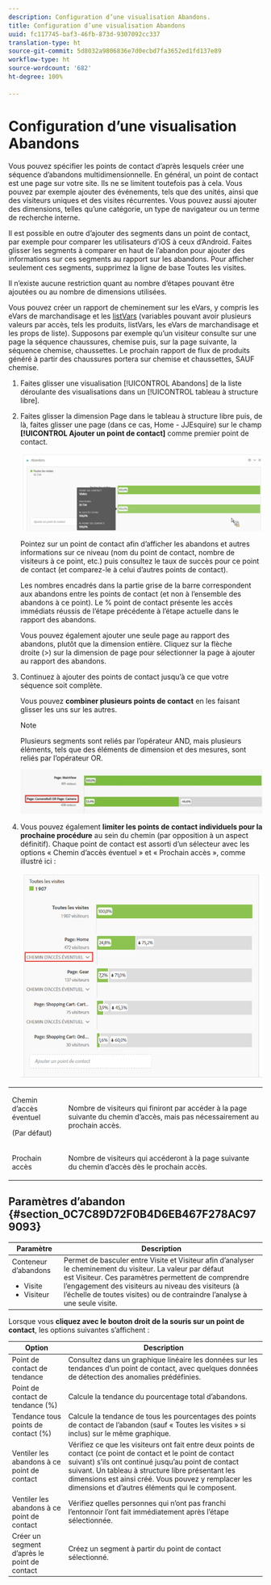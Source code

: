 ```yaml
---
description: Configuration d’une visualisation Abandons.
title: Configuration d’une visualisation Abandons
uuid: fc117745-baf3-46fb-873d-9307092cc337
translation-type: ht
source-git-commit: 5d8032a9806836e7d0ecbd7fa3652ed1fd137e89
workflow-type: ht
source-wordcount: '682'
ht-degree: 100%

---
```



# Configuration d’une visualisation Abandons

Vous pouvez spécifier les points de contact d’après lesquels créer une séquence d’abandons multidimensionnelle. En général, un point de contact est une page sur votre site. Ils ne se limitent toutefois pas à cela. Vous pouvez par exemple ajouter des événements, tels que des unités, ainsi que des visiteurs uniques et des visites récurrentes. Vous pouvez aussi ajouter des dimensions, telles qu’une catégorie, un type de navigateur ou un terme de recherche interne.

Il est possible en outre d’ajouter des segments dans un point de contact, par exemple pour comparer les utilisateurs d’iOS à ceux d’Android. Faites glisser les segments à comparer en haut de l’abandon pour ajouter des informations sur ces segments au rapport sur les abandons. Pour afficher seulement ces segments, supprimez la ligne de base Toutes les visites.

Il n’existe aucune restriction quant au nombre d’étapes pouvant être ajoutées ou au nombre de dimensions utilisées.

Vous pouvez créer un rapport de cheminement sur les eVars, y compris les eVars de marchandisage et les [listVars](https://docs.adobe.com/content/help/fr-FR/analytics/implementation/vars/page-vars/page-variables.html) (variables pouvant avoir plusieurs valeurs par accès, tels les produits, listVars, les eVars de marchandisage et les props de liste). Supposons par exemple qu’un visiteur consulte sur une page la séquence chaussures, chemise puis, sur la page suivante, la séquence chemise, chaussettes. Le prochain rapport de flux de produits généré à partir des chaussures portera sur chemise et chaussettes, SAUF chemise.

1. Faites glisser une visualisation [!UICONTROL Abandons] de la liste déroulante des visualisations dans un [!UICONTROL tableau à structure libre].

1. Faites glisser la dimension Page dans le tableau à structure libre puis, de là, faites glisser une page (dans ce cas, Home - JJEsquire) sur le champ **[!UICONTROL Ajouter un point de contact]** comme premier point de contact.

   ![](assets/fallout1.png)

   Pointez sur un point de contact afin d’afficher les abandons et autres informations sur ce niveau (nom du point de contact, nombre de visiteurs à ce point, etc.) puis consultez le taux de succès pour ce point de contact (et comparez-le à celui d’autres points de contact).

   Les nombres encadrés dans la partie grise de la barre correspondent aux abandons entre les points de contact (et non à l’ensemble des abandons à ce point). Le % point de contact présente les accès immédiats réussis de l’étape précédente à l’étape actuelle dans le rapport des abandons.

   Vous pouvez également ajouter une seule page au rapport des abandons, plutôt que la dimension entière. Cliquez sur la flèche droite (>) sur la dimension de page pour sélectionner la page à ajouter au rapport des abandons.

1. Continuez à ajouter des points de contact jusqu’à ce que votre séquence soit complète.

   Vous pouvez **combiner plusieurs points de contact** en les faisant glisser les uns sur les autres.

   >[!NOTE]
   >
   >Plusieurs segments sont reliés par l’opérateur AND, mais plusieurs éléments, tels que des éléments de dimension et des mesures, sont reliés par l’opérateur OR.

   ![](assets/multiple_obj_touchpoint.png)

1. Vous pouvez également **limiter les points de contact individuels pour la prochaine procédure** au sein du chemin (par opposition à un aspect définitif). Chaque point de contact est assorti d’un sélecteur avec les options « Chemin d’accès éventuel » et « Prochain accès », comme illustré ici :

   ![](assets/next-hit-eventually.png)

<table id="table_A91D99D9364B41929CC5A5BC907E8985"> 
 <tbody> 
  <tr> 
   <td colname="col1"> <p>Chemin d’accès éventuel </p> <p>(Par défaut) </p> </td> 
   <td colname="col2"> <p>Nombre de visiteurs qui finiront par accéder à la page suivante du chemin d’accès, mais pas nécessairement au prochain accès. </p> </td> 
  </tr> 
  <tr> 
   <td colname="col1"> <p>Prochain accès </p> </td> 
   <td colname="col2"> <p>Nombre de visiteurs qui accéderont à la page suivante du chemin d’accès dès le prochain accès. </p> </td> 
  </tr> 
 </tbody> 
</table>

## Paramètres d’abandon {#section_0C7C89D72F0B4D6EB467F278AC979093}

| Paramètre | Description |
|--- |--- |
| Conteneur d’abandons <ul><li>Visite</li><li>Visiteur</li></ul> | Permet de basculer entre Visite et Visiteur afin d’analyser le cheminement du visiteur. La valeur par défaut est Visiteur.  Ces paramètres permettent de comprendre l’engagement des visiteurs au niveau des visiteurs (à l’échelle de toutes visites) ou de contraindre l’analyse à une seule visite. |

Lorsque vous **cliquez avec le bouton droit de la souris sur un point de contact**, les options suivantes s’affichent :

| Option | Description |
|--- |--- |
| Point de contact de tendance | Consultez dans un graphique linéaire les données sur les tendances d’un point de contact, avec quelques données de détection des anomalies prédéfinies. |
| Point de contact de tendance (%) | Calcule la tendance du pourcentage total d’abandons. |
| Tendance tous points de contact (%) | Calcule la tendance de tous les pourcentages des points de contact de l’abandon (sauf « Toutes les visites » si inclus) sur le même graphique. |
| Ventiler les abandons à ce point de contact | Vérifiez ce que les visiteurs ont fait entre deux points de contact (ce point de contact et le point de contact suivant) s’ils ont continué jusqu’au point de contact suivant. Un tableau à structure libre présentant les dimensions est ainsi créé. Vous pouvez y remplacer les dimensions et d’autres éléments qui le composent. |
| Ventiler les abandons à ce point de contact | Vérifiez quelles personnes qui n’ont pas franchi l’entonnoir l’ont fait immédiatement après l’étape sélectionnée. |
| Créer un segment d’après le point de contact | Créez un segment à partir du point de contact sélectionné. |
